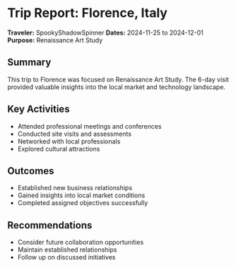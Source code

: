 # Trip Report: Florence, Italy

**Traveler:** SpookyShadowSpinner
**Dates:** 2024-11-25 to 2024-12-01
**Purpose:** Renaissance Art Study

## Summary
This trip to Florence was focused on Renaissance Art Study. The 6-day visit provided valuable insights into the local market and technology landscape.

## Key Activities
- Attended professional meetings and conferences
- Conducted site visits and assessments
- Networked with local professionals
- Explored cultural attractions

## Outcomes
- Established new business relationships
- Gained insights into local market conditions
- Completed assigned objectives successfully

## Recommendations
- Consider future collaboration opportunities
- Maintain established relationships
- Follow up on discussed initiatives
